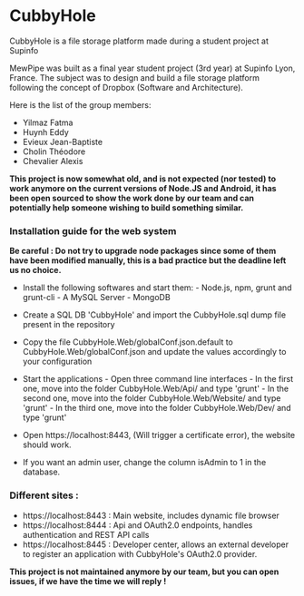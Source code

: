 # CubbyHole
CubbyHole is a file storage platform made during a student project at Supinfo 

MewPipe was built as a final year student project (3rd year) at Supinfo Lyon, France. The subject was to design and build a file storage platform following the concept of Dropbox (Software and Architecture).

Here is the list of the group members:

- Yilmaz Fatma
- Huynh Eddy
- Evieux Jean-Baptiste
- Cholin Théodore
- Chevalier Alexis

**This project is now somewhat old, and is not expected (nor tested) to work anymore on the current versions of Node.JS and Android, it has been open sourced to show the work done by our team and can potentially help someone wishing to build something similar.**

### Installation guide for the web system

**Be careful : Do not try to upgrade node packages since some of them have been modified manually, this is a bad practice but the deadline left us no choice.**

- Install the following softwares and start them:
            - Node.js, npm, grunt and grunt-cli
            - A MySQL Server
            - MongoDB
- Create a SQL DB 'CubbyHole' and import the CubbyHole.sql dump file present in the repository
- Copy the file CubbyHole.Web/globalConf.json.default to CubbyHole.Web/globalConf.json and update the values accordingly to your configuration
- Start the applications
            - Open three command line interfaces
            - In the first one, move into the folder CubbyHole.Web/Api/ and type 'grunt'
            - In the second one, move into the folder CubbyHole.Web/Website/ and type 'grunt'
            - In the third one, move into the folder CubbyHole.Web/Dev/ and type 'grunt'

- Open https://localhost:8443, (Will trigger a certificate error), the website should work.
- If you want an admin user, change the column isAdmin to 1 in the database.


### Different sites :
- https://localhost:8443 : Main website, includes dynamic file browser
- https://localhost:8444 : Api and OAuth2.0 endpoints, handles authentication and REST API calls
- https://localhost:8445 : Developer center, allows an external developer to register an application with CubbyHole's OAuth2.0 provider.


**This project is not maintained anymore by our team, but you can open issues, if we have the time we will reply !**

